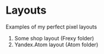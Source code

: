 # Layouts

Examples of my perfect pixel layouts

1. Some shop layout (Frexy folder)
2. Yandex.Atom layout (Atom folder)
